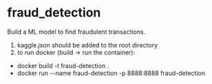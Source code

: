 # fraud_detection
Build a ML model to find fraudulent transactions. 

1. kaggle.json should be added to the root directory
2. to run docker (build -> run the container):
 - docker build -t fraud-detection .
 - docker run --name fraud-detection -p 8888:8888 fraud-detection

